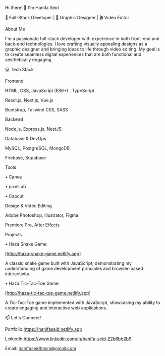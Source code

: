 Hi there! 👋 I'm Hanifa Seid

🚀 Full-Stack Developer | 🎨 Graphic Designer | 🎬 Video Editor

About Me

I'm a passionate full-stack developer with experience in both front-end and back-end technologies. I love crafting visually appealing designs as a graphic designer and bringing ideas to life through video editing. My goal is to create seamless digital experiences that are both functional and aesthetically engaging.

💻 Tech Stack

Frontend

HTML, CSS, JavaScript (ES6+) , TypeScript

React.js, Next.js, Vue.js

Bootstrap, Tailwind CSS, SASS

Backend

Node.js, Express.js, NestJS

Database & DevOps

MySQL, PostgreSQL, MongoDB

Firebase, Supabase

Tools

• Canva

• pixelLab

• Capcut

Design & Video Editing

Adobe Photoshop, Illustrator, Figma

Premiere Pro, After Effects

Projects

• Haza Snake Game:

[http://haza-snake-game.netlify.app]

A classic snake game built with JavaScript, demonstrating my understanding of game development principles and browser-based interactivity.

• Haza Tic-Tac-Toe Game:

[http://haza-tic-tac-toe-game.netlify.app]

A Tic-Tac-Toe game implemented with JavaScript, showcasing my ability to create engaging and interactive web applications.

📫 Let's Connect!

Portfolio:https://hanifaseid.netlify.app

LinkedIn:https://www.linkedin.com/in/hanifa-seid-22b6bb2b9

Email: hanifaseidhanni@gmail.com
